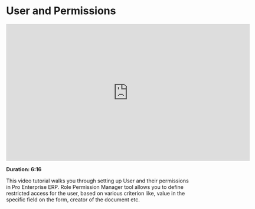 # User and Permissions

<iframe width="660" height="371" src="https://www.youtube.com/embed/8Slw1hsTmUI" frameborder="0" allowfullscreen></iframe>

**Duration: 6:16**

This video tutorial walks you through setting up User and their permissions in Pro Enterprise ERP. Role Permission Manager tool allows you to define restricted access for the user, based on various criterion like, value in the specific field on the form, creator of the document etc.

